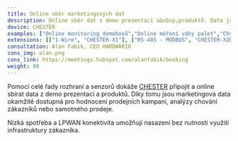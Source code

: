```yaml
---
title: Online sběr marketingových dat
description: Online sběr dat z demo prezentací a&nbsp;produktů. Data jsou okamžitě dostupná pro hodnocení prodejních kampaní, analýzy chování zákazníků nebo samotného prodeje.
device: CHESTER
examples: ["Online monitoring demoboxů","Online měření váhy palet","Chytrý regál s využitím tištěné elektroniky"]
extensions: [["1-Wire", "CHESTER-X1"], ["RS-485 - MODBUS", "CHESTER-X2B"], ["Analogové a digitální vstupy", "CHESTER-X0C"], ["TTL/CMOS UART", "CHESTER-X2A"], ["Tenzometr", "CHESTER-X6"]]
consultation: Alan Fabik, CEO HARDWARIO
cons_img: alan.png
cons_link: https://meetings.hubspot.com/alanfabik/booking
weight: 80
---
```


Pomocí celé řady rozhraní a senzorů dokáže [CHESTER](/cs/chester/) připojit a online sbírat data z demo prezentací a produktů. Díky tomu jsou marketingová data okamžitě dostupná pro hodnocení prodejních kampaní, analýzy chování zákazníků nebo samotného prodeje.

Nízká spotřeba a LPWAN konektivita umožňují nasazení bez nutnosti využití infrastruktury zákazníka.
